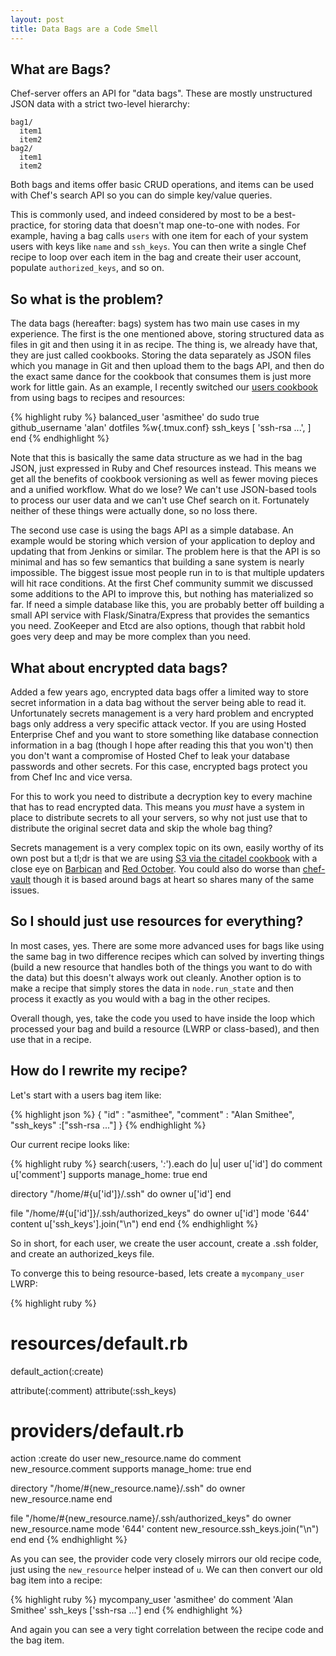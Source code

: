 ```yaml
---
layout: post
title: Data Bags are a Code Smell
---
```


## What are Bags?

Chef-server offers an API for "data bags". These are mostly unstructured JSON
data with a strict two-level hierarchy:

    bag1/
      item1
      item2
    bag2/
      item1
      item2

Both bags and items offer basic CRUD operations, and items can be used with
Chef's search API so you can do simple key/value queries.

This is commonly used, and indeed considered by most to be a best-practice, for
storing data that doesn't map one-to-one with nodes. For example, having a bag
calls `users` with one item for each of your system users with keys like
`name` and `ssh_keys`. You can then write a single Chef recipe to loop over
each item in the bag and create their user account, populate `authorized_keys`,
and so on.

## So what is the problem?

The data bags (hereafter: bags) system has two main use cases in my experience.
The first is the one mentioned above, storing structured data as files in git
and then using it in as recipe. The thing is, we already have that, they are
just called cookbooks. Storing the data separately as JSON files which you
manage in Git and then upload them to the bags API, and then do the exact
same dance for the cookbook that consumes them is just more work for little gain.
As an example, I recently switched our [users cookbook](https://github.com/balanced-cookbooks/balanced-user)
from using bags to recipes and resources:

{% highlight ruby %}
balanced_user 'asmithee' do
  sudo true
  github_username 'alan'
  dotfiles %w{.tmux.conf}
  ssh_keys [
    'ssh-rsa ...',
  ]
end
{% endhighlight %}

Note that this is basically the same data structure as we had in the bag JSON,
just expressed in Ruby and Chef resources instead. This means we get all the
benefits of cookbook versioning as well as fewer moving pieces and a unified
workflow. What do we lose? We can't use JSON-based tools to process our user
data and we can't use Chef search on it. Fortunately neither of these things
were actually done, so no loss there.

The second use case is using the bags API as a simple database. An example
would be storing which version of your application to deploy and updating that
from Jenkins or similar. The problem here is that the API is so minimal and has
so few semantics that building a sane system is nearly impossible. The biggest
issue most people run in to is that multiple updaters will hit race conditions.
At the first Chef community summit we discussed some additions to the API to
improve this, but nothing has materialized so far. If need a simple database like
this, you are probably better off building a small API service with Flask/Sinatra/Express
that provides the semantics you need. ZooKeeper and Etcd are also options, though
that rabbit hold goes very deep and may be more complex than you need.

## What about encrypted data bags?

Added a few years ago, encrypted data bags offer a limited way to store secret
information in a data bag without the server being able to read it. Unfortunately
secrets management is a very hard problem and encrypted bags only address a very
specific attack vector. If you are using Hosted Enterprise Chef and you want to
store something like database connection information in a bag (though I hope
after reading this that you won't) then you don't want a compromise of Hosted Chef
to leak your database passwords and other secrets. For this case, encrypted bags
protect you from Chef Inc and vice versa.

For this to work you need to distribute a decryption key to every machine that
has to read encrypted data. This means you _must_ have a system in place to
distribute secrets to all your servers, so why not just use that to distribute
the original secret data and skip the whole bag thing?

Secrets management is a very complex topic on its own, easily worthy of its own
post but a tl;dr is that we are using [S3 via the citadel cookbook](https://github.com/balanced-cookbooks/citadel)
with a close eye on [Barbican](https://github.com/cloudkeep/barbican) and [Red October](https://github.com/cloudflare/redoctober).
You could also do worse than [chef-vault](https://github.com/Nordstrom/chef-vault)
though it is based around bags at heart so shares many of the same issues.

## So I should just use resources for everything?

In most cases, yes. There are some more advanced uses for bags like using the
same bag in two difference recipes which can solved by inverting things
(build a new resource that handles both of the things you want to do with the
data) but this doesn't always work out cleanly. Another option is to make a
recipe that simply stores the data in `node.run_state` and then process it
exactly as you would with a bag in the other recipes.

Overall though, yes, take the code you used to have inside the loop which processed
your bag and build a resource (LWRP or class-based), and then use that in a recipe.

## How do I rewrite my recipe?

Let's start with a users bag item like:

{% highlight json %}
{
  "id" : "asmithee",
  "comment" : "Alan Smithee",
  "ssh_keys" :["ssh-rsa ..."]
}
{% endhighlight %}

Our current recipe looks like:

{% highlight ruby %}
search(:users, '*:*').each do |u|
  user u['id'] do
    comment u['comment']
    supports manage_home: true
  end

  directory "/home/#{u['id']}/.ssh" do
    owner u['id']
  end

  file "/home/#{u['id']}/.ssh/authorized_keys" do
    owner u['id']
    mode '644'
    content u['ssh_keys'].join("\n")
  end
end
{% endhighlight %}

So in short, for each user, we create the user account, create a .ssh folder, and
create an authorized_keys file.

To converge this to being resource-based, lets create a `mycompany_user` LWRP:

{% highlight ruby %}
# resources/default.rb
default_action(:create)

attribute(:comment)
attribute(:ssh_keys)


# providers/default.rb
action :create do
  user new_resource.name do
    comment new_resource.comment
    supports manage_home: true
  end

  directory "/home/#{new_resource.name}/.ssh" do
    owner new_resource.name
  end

  file "/home/#{new_resource.name}/.ssh/authorized_keys" do
    owner new_resource.name
    mode '644'
    content new_resource.ssh_keys.join("\n")
  end
end
{% endhighlight %}

As you can see, the provider code very closely mirrors our old recipe code, just
using the `new_resource` helper instead of `u`. We can then convert our old bag
item into a recipe:

{% highlight ruby %}
mycompany_user 'asmithee' do
  comment 'Alan Smithee'
  ssh_keys ['ssh-rsa ...']
end
{% endhighlight %}

And again you can see a very tight correlation between the recipe code and the
bag item.
